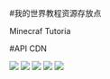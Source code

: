 #我的世界教程资源存放点

Minecraf Tutoria

#API CDN

<img src="MC/mc1.gif"/>

<img src="MC/W.gif"/>

<img src="MC/S.gif"/>

<img src="MC/A.gif"/>

<img src="MC/D.gif"/>
